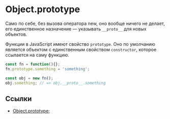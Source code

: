 # Object.prototype

Само по себе, без вызова оператора new, оно вообще ничего не делает, его единственное назначение — указывать `__proto__` для новых объектов.

Функции в JavaScript имеют свойство `prototype`. Оно по умолчанию является объектом с единственным свойством `constructor`, которое ссылается на саму функцию.

```js
const fn = function(){};
fn.prototype.something = 'something';

const obj = new fn();
obj.something; // => obj.__proto__.something
```

## Ссылки

* [Object.prototype](https://developer.mozilla.org/ru/docs/Web/JavaScript/Reference/Global_Objects/Object/prototype);
